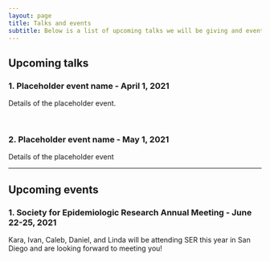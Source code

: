 ```yaml
---
layout: page
title: Talks and events
subtitle: Below is a list of upcoming talks we will be giving and events we will be attending
---
```


## Upcoming talks

### 1. Placeholder event name - April 1, 2021
Details of the placeholder event. 
  <p>&nbsp;</p>
  
### 2. Placeholder event name - May 1, 2021
Details of the placeholder event

---

## Upcoming events

### 1. Society for Epidemiologic Research Annual Meeting - June 22-25, 2021
Kara, Ivan, Caleb, Daniel, and Linda will be attending SER this year in San Diego and are looking forward to meeting you!
